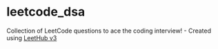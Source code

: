 # leetcode_dsa
Collection of LeetCode questions to ace the coding interview! - Created using [LeetHub v3](https://github.com/raphaelheinz/LeetHub-3.0)
